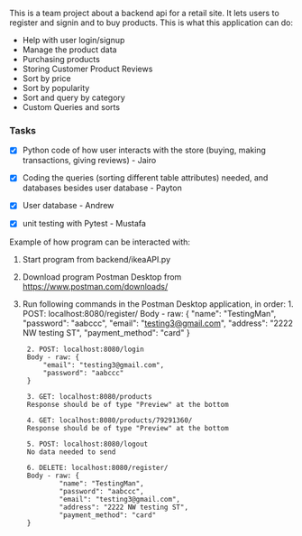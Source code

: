 This is a team project about a backend api for a retail site. It lets users to register and signin and to buy products.
This is what this application can do:
* Help with user login/signup
* Manage the product data
* Purchasing products
* Storing Customer Product Reviews
* Sort by price
* Sort by popularity
* Sort and query by category
* Custom Queries and sorts




### Tasks
- [x] Python code of how user interacts with the store (buying, making transactions, giving reviews) - Jairo
- [x] Coding the queries (sorting different table attributes) needed, and databases besides user database - Payton
- [X] User database - Andrew
- [x] unit testing with Pytest - Mustafa



Example of how program can be interacted with:

1. Start program from backend/ikeaAPI.py
2. Download program Postman Desktop from https://www.postman.com/downloads/
3. Run following commands in the Postman Desktop application, in order:
        1. POST: localhost:8080/register/
        Body - raw: {
                "name": "TestingMan",
                "password": "aabccc",
                "email": "testing3@gmail.com",
                "address": "2222 NW testing ST",
                "payment_method": "card"
        }

        2. POST: localhost:8080/login
        Body - raw: {
            "email": "testing3@gmail.com",
            "password": "aabccc"
        }

        3. GET: localhost:8080/products
        Response should be of type "Preview" at the bottom

        4. GET: localhost:8080/products/79291360/
        Response should be of type "Preview" at the bottom

        5. POST: localhost:8080/logout
        No data needed to send

        6. DELETE: localhost:8080/register/
        Body - raw: {
                "name": "TestingMan",
                "password": "aabccc",
                "email": "testing3@gmail.com",
                "address": "2222 NW testing ST",
                "payment_method": "card"
        }
